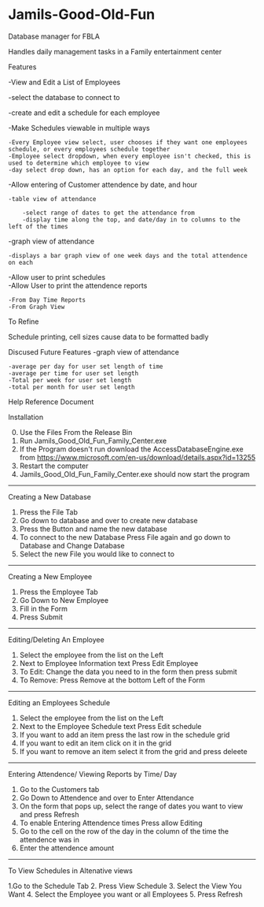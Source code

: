 # Jamils-Good-Old-Fun
Database manager for FBLA

Handles daily management tasks in a Family entertainment center

Features

-View and Edit a List of Employees

-select the database to connect to

-create and edit a schedule for each employee

-Make Schedules viewable in multiple ways

    -Every Employee view select, user chooses if they want one employees schedule, or every employees schedule together
    -Employee select dropdown, when every employee isn't checked, this is used to determine which employee to view
    -day select drop down, has an option for each day, and the full week
-Allow entering of Customer attendence by date, and hour

	-table view of attendance

		-select range of dates to get the attendance from
		-display time along the top, and date/day in to columns to the left of the times
-graph view of attendance
	
	-displays a bar graph view of one week days and the total attendence on each

-Allow user to print schedules	
-Allow User to print the attendence reports
	
	-From Day Time Reports
	-From Graph View


To Refine

Schedule printing, cell sizes cause data to be formatted badly


Discused Future Features
-graph view of attendance

	-average per day for user set length of time
	-average per time for user set length
	-Total per week for user set length
	-total per month for user set length

Help Reference Document

Installation

0. Use the Files From the Release Bin
1. Run Jamils_Good_Old_Fun_Family_Center.exe
2. If the Program doesn't run download the AccessDatabaseEngine.exe from https://www.microsoft.com/en-us/download/details.aspx?id=13255
3. Restart the computer
4. Jamils_Good_Old_Fun_Family_Center.exe should now start the program
__________________________________________________________________________________
Creating a New Database

1. Press the File Tab
2. Go down to database and over to create new database
3. Press the Button and name the new database
4. To connect to the new Database Press File again and go down to Database and Change Database
5. Select the new File you would like to connect to
__________________________________________________________________________________
Creating a New Employee

1. Press the Employee Tab
2. Go Down to New Employee
3. Fill in the Form
4. Press Submit
__________________________________________________________________________________
Editing/Deleting An Employee

1. Select the employee from the list on the Left
2. Next to Employee Information text Press Edit Employee
3. To Edit: Change the data you need to in the form then press submit
4. To Remove: Press Remove at the bottom Left of the Form
__________________________________________________________________________________
Editing an Employees Schedule

1. Select the employee from the list on the Left
2. Next to the Employee Schedule text Press Edit schedule
3. If you want to add an item press the last row in the schedule grid
4. If you want to edit an item click on it in the grid
5. If you want to remove an item select it from the grid and press deleete
__________________________________________________________________________________
Entering Attendence/ Viewing Reports by Time/ Day

1. Go to the Customers tab
2. Go Down to Attendence and over to Enter Attendance
3. On the form that pops up, select the range of dates you want to view and press Refresh
4. To enable Entering Attendence times Press allow Editing
5. Go to the cell on the row of the day in the column of the time the attendence was in 
6. Enter the attendence amount
__________________________________________________________________________________
To View Schedules in Altenative views

1.Go to the Schedule Tab
2. Press View Schedule
3. Select the View You Want
4. Select the Employee you want or all Employees
5. Press Refresh

